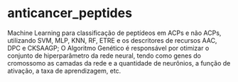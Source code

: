 # anticancer_peptides
Machine Learning para classificação de peptídeos em ACPs e não ACPs, utilizando SVM, MLP, KNN, RF, ETRE e os descritores de recursos AAC, DPC e CKSAAGP;
O Algoritmo Genético é responsável por otimizar o conjunto de hiperparâmetro da rede neural, tendo como genes do cromossomo as camadas da rede e a quantidade de neurônios, a função de ativação, a taxa de aprendizagem, etc.
